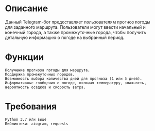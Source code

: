# Описание
Данный Telegram-бот предоставляет пользователям прогноз погоды для заданного маршрута. Пользователи могут ввести начальный и конечный города, а также промежуточные города, чтобы получить детальную информацию о погоде на выбранный период.
# Функции

    Получение прогноза погоды для маршрута.
    Поддержка промежуточных городов.
    Возможность выбора количества дней для прогноза (1 или 5 дней).
    Информативные сообщения о погоде, включая температуру, влажность, вероятность осадков и скорость ветра.

# Требования

    Python 3.7 или выше
    Библиотеки: aiogram, requests

